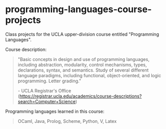 # programming-languages-course-projects
Class projects for the UCLA upper-division course entitled "Programming Languages".

Course description:
> "Basic concepts in design and use of programming languages, including abstraction, modularity, control mechanisms, types, declarations, syntax, and semantics. Study of several different language paradigms, including functional, object-oriented, and logic programming. Letter grading."
> 
> \- UCLA Registrar's Office (https://registrar.ucla.edu/academics/course-descriptions?search=Computer+Science)

Programming languages learned in this course:
> OCaml, Java, Prolog, Scheme, Python, V, Latex
